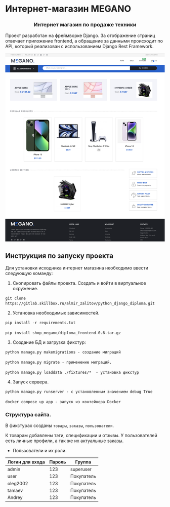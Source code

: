 # Интернет-магазин MEGANO 

<h3 align="center">Интернет магазин по продаже техники</h3>
Проект разработан на фреймворке Django. За отображение страниц отвечает приложение frontend, а обращение за данными происходит по API, который реализован с использованием Django Rest Framework.

![Иллюстрация к проекту](images/main.png)

## Инструкция по запуску проекта

Для установки исходника интернет магазина необходимо ввести следующую команду:

1. Скопировать файлы проекта. Создать и войти в виртуальное окружение.
```commandline
git clone https://gitlab.skillbox.ru/almir_zalitov/python_django_diploma.git
```
2. Установка необходимых зависимостей.
```commandline
pip install -r requirements.txt 

pip install shop_megano/diploma_frontend-0.6.tar.gz
```
3. Создание БД и загрузка фикстур:
```commandline
python manage.py makemigrations - создание миграций

python manage.py migrate - применение миграций.

python manage.py loaddata ./fixtures/*  - установка фикстур
```
4. Запуск сервера.
```commandline
python manage.py runserver - с установленным значением debug True

docker compose up app - запуск из контейнера Docker
```

### Структура сайта. 
В фикстурах созданы `товары`, `заказы`, `пользователи`.

К товарам добавлены тэги, спецификации и отзывы.
У пользователей есть личные профили, а так же их актуальные заказы.

* Пользователи и их роли.

Логин для входа        | Пароль | Группа |
-----------------|-----------------|---------------|
admin  |   123   |   superuser|
user     |   123   |    Покупатель|
oleg2002      |   123   |    Покупатель|
tamaev      |   123   |        Покупатель       |
Andrey      |   123   |      Покупатель|

